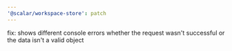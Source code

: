 ```yaml
---
'@scalar/workspace-store': patch
---
```


fix: shows different console errors whether the request wasn't successful or the data isn't a valid object
